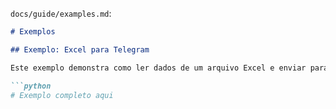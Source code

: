 `docs/guide/examples.md`:
```markdown
# Exemplos

## Exemplo: Excel para Telegram

Este exemplo demonstra como ler dados de um arquivo Excel e enviar para um chat do Telegram.

```python
# Exemplo completo aqui